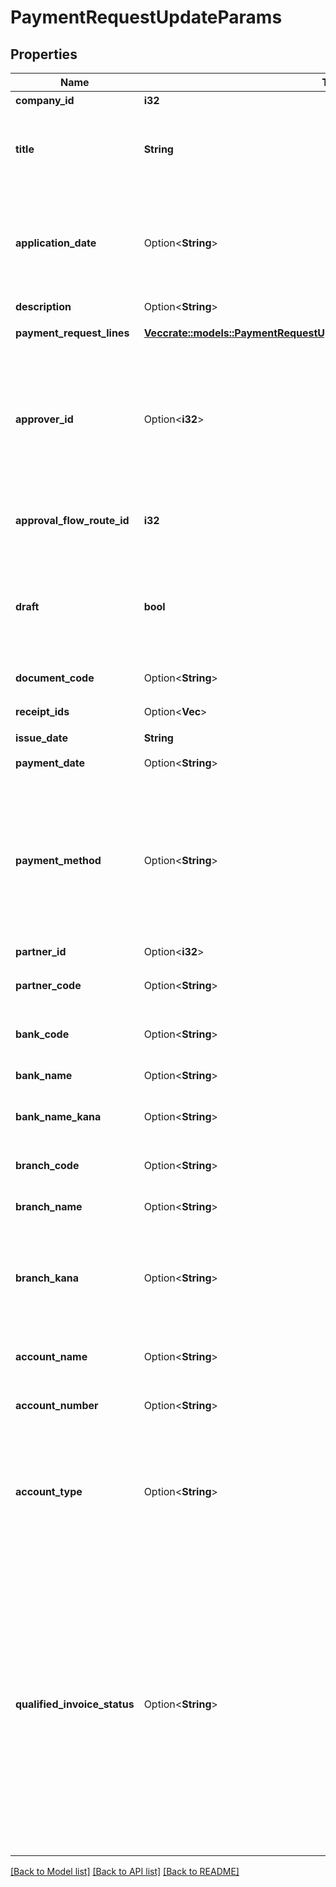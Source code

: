 # PaymentRequestUpdateParams

## Properties

Name | Type | Description | Notes
------------ | ------------- | ------------- | -------------
**company_id** | **i32** | 事業所ID | 
**title** | **String** | 申請タイトル<br> 申請者が、下書き状態もしくは差戻し状態の支払依頼に対して指定する場合のみ有効  | 
**application_date** | Option<**String**> | 申請日 (yyyy-mm-dd)<br> 指定しない場合は当日の日付が登録されます。<br> 申請者が、下書き状態もしくは差戻し状態の支払依頼に対して指定する場合のみ有効  | [optional]
**description** | Option<**String**> | 備考 | [optional]
**payment_request_lines** | [**Vec<crate::models::PaymentRequestUpdateParamsPaymentRequestLinesInner>**](paymentRequestUpdateParams_payment_request_lines_inner.md) | 支払依頼の項目行一覧（配列） | 
**approver_id** | Option<**i32**> | 承認者のユーザーID<br> 「承認者を指定」の経路を申請経路として使用する場合に指定してください。<br> 指定する承認者のユーザーIDは、申請経路APIを利用して取得してください。  | [optional]
**approval_flow_route_id** | **i32** | 申請経路ID<br> 指定する申請経路IDは、申請経路APIを利用して取得してください。  | 
**draft** | **bool** | 支払依頼のステータス<br> falseを指定した時は申請中（in_progress）で支払依頼を更新します。<br> trueを指定した時は下書き（draft）で支払依頼を更新します。  | 
**document_code** | Option<**String**> | 請求書番号（255文字以内） | [optional]
**receipt_ids** | Option<**Vec<i32>**> | ファイルボックス（証憑ファイル）ID（配列） | [optional]
**issue_date** | **String** | 発生日 (yyyy-mm-dd) | 
**payment_date** | Option<**String**> | 支払期限 (yyyy-mm-dd) | [optional]
**payment_method** | Option<**String**> | '支払方法(none: 指定なし, domestic_bank_transfer: 国内振込, abroad_bank_transfer: 国外振込, account_transfer: 口座振替, credit_card: クレジットカード)'<br> 'デフォルトは none: 指定なし です。'  | [optional]
**partner_id** | Option<**i32**> | 支払先の取引先ID | [optional]
**partner_code** | Option<**String**> | 支払先の取引先コード<br> 支払先の取引先ID指定時には無効  | [optional]
**bank_code** | Option<**String**> | 銀行コード（半角数字1桁〜4桁）<br> 支払先指定時には無効  | [optional]
**bank_name** | Option<**String**> | 銀行名（255文字以内）<br> 支払先指定時には無効  | [optional]
**bank_name_kana** | Option<**String**> | 銀行名（カナ）（15文字以内）<br> 支払先指定時には無効  | [optional]
**branch_code** | Option<**String**> | 支店番号（半角数字1桁〜3桁）<br> 支払先指定時には無効  | [optional]
**branch_name** | Option<**String**> | 支店名（255文字以内）<br> 支払先指定時には無効  | [optional]
**branch_kana** | Option<**String**> | 支店名（カナ）（15文字以内）<br> 指定可能な文字は、英数・カナ・丸括弧・ハイフン・スペースのみです。<br> 支払先指定時には無効  | [optional]
**account_name** | Option<**String**> | 受取人名（カナ）（48文字以内）<br> 支払先指定時には無効  | [optional]
**account_number** | Option<**String**> | 口座番号（半角数字1桁〜7桁）<br> 支払先指定時には無効  | [optional]
**account_type** | Option<**String**> | '口座種別(ordinary: 普通、checking: 当座、earmarked: 納税準備預金、savings: 貯蓄、other: その他)'<br> '支払先指定時には無効'<br> 'デフォルトは ordinary: 普通 です'  | [optional]
**qualified_invoice_status** | Option<**String**> | 適格請求書発行事業者（qualified: 該当する、not_qualified: 該当しない、unspecified: 未選択） - 支払依頼をインボイス要件をみたす申請として扱うかどうかを表します。 - qualified_invoice_statusキーをリクエストに含めない場合、unspecifiedが適用されます。 - issue_dateが2023年9月30日以前の場合、unspecified以外利用できません。 - インボイス経過措置の税区分の設定が使用する設定になっていない場合、unspecified以外利用できません。  | [optional]

[[Back to Model list]](../README.md#documentation-for-models) [[Back to API list]](../README.md#documentation-for-api-endpoints) [[Back to README]](../README.md)


